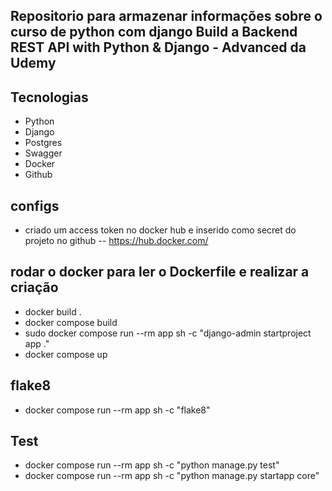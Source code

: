 ## Repositorio para armazenar informações sobre o curso de python com django Build a Backend REST API with Python & Django - Advanced da Udemy

## Tecnologias
- Python
- Django
- Postgres
- Swagger
- Docker
- Github

## configs
- criado um access token no docker hub e inserido como secret do projeto no github
-- https://hub.docker.com/

## rodar o docker para ler o Dockerfile e realizar a criação
- docker build .
- docker compose build
- sudo docker compose run --rm app sh -c  "django-admin startproject app ."
- docker compose up
## flake8
- docker compose run --rm app sh -c "flake8"

## Test
- docker compose run --rm app sh -c "python manage.py test"
- docker compose run --rm app sh -c "python manage.py startapp core"